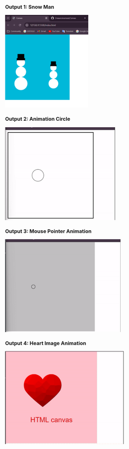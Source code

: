 <h3>
Output 1: Snow Man
</h3>

<img src="./git_src/snow-man.png" height="300">

<h3>
Output 2: Animation Circle
</h3>
<img src="./git_src/animation-circle.gif" height="300">

<h3>
Output 3: Mouse Pointer Animation
</h3>

<img src="./git_src/mouse-pointer.gif" height="300">

<h3>
Output 4: Heart Image Animation 
</h3>

<img src="./git_src/heart.gif" height="300">
